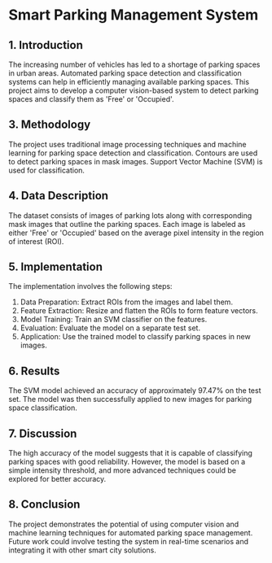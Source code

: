 # Smart Parking Management System

## 1. Introduction
The increasing number of vehicles has led to a shortage of parking spaces in urban areas. Automated parking space detection and classification systems can help in efficiently managing available parking spaces. This project aims to develop a computer vision-based system to detect parking spaces and classify them as 'Free' or 'Occupied'.

## 3. Methodology
The project uses traditional image processing techniques and machine learning for parking space detection and classification. Contours are used to detect parking spaces in mask images. Support Vector Machine (SVM) is used for classification.

## 4. Data Description
The dataset consists of images of parking lots along with corresponding mask images that outline the parking spaces. Each image is labeled as either 'Free' or 'Occupied' based on the average pixel intensity in the region of interest (ROI).

## 5. Implementation
The implementation involves the following steps:
1. Data Preparation: Extract ROIs from the images and label them.
2. Feature Extraction: Resize and flatten the ROIs to form feature vectors.
3. Model Training: Train an SVM classifier on the features.
4. Evaluation: Evaluate the model on a separate test set.
5. Application: Use the trained model to classify parking spaces in new images.

## 6. Results
The SVM model achieved an accuracy of approximately 97.47% on the test set. The model was then successfully applied to new images for parking space classification.

## 7. Discussion
The high accuracy of the model suggests that it is capable of classifying parking spaces with good reliability. However, the model is based on a simple intensity threshold, and more advanced techniques could be explored for better accuracy.

## 8. Conclusion
The project demonstrates the potential of using computer vision and machine learning techniques for automated parking space management. Future work could involve testing the system in real-time scenarios and integrating it with other smart city solutions.

